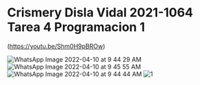 # Crismery Disla Vidal 2021-1064 Tarea 4 Programacion 1

(https://youtu.be/Shm0H9pBROw)

![WhatsApp Image 2022-04-10 at 9 44 29 AM](https://user-images.githubusercontent.com/102930928/162597702-8291f677-0bb9-47ca-8be8-2e444d6d753e.jpeg)
![WhatsApp Image 2022-04-10 at 9 45 55 AM](https://user-images.githubusercontent.com/102930928/162597737-17aae71c-9749-4b09-b8b6-6db46489b480.jpeg)
![WhatsApp Image 2022-04-10 at 9 44 44 AM](https://user-images.githubusercontent.com/102930928/162597739-5ce72c3b-183c-4108-b2e5-4f3e22800177.jpeg)
![1](https://user-images.githubusercontent.com/102930928/162597794-2e92b1aa-1f0a-4c3f-a2d9-0aab6dfdb491.png)


